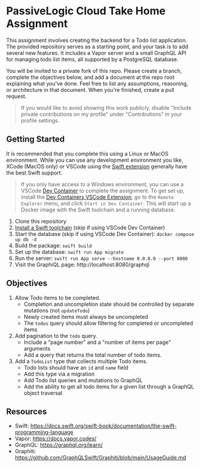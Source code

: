 # PassiveLogic Cloud Take Home Assignment

This assignment involves creating the backend for a Todo list application. The provided repository serves as a starting point, and your task is to add several new features. It includes a Vapor server and a small GraphQL API for managing todo list items, all supported by a PostgreSQL database.

You will be invited to a private fork of this repo. Please create a branch, complete the objectives below, and add a document at the repo root explaining what you've done. Feel free to list any assumptions, reasoning, or architecture in that document. When you're finished, create a pull request.

> If you would like to avoid showing this work publicly, disable "Include private contributions on my profile" under "Contributions" in your profile settings.

## Getting Started

It is recommended that you complete this using a Linux or MacOS environment. While you can use any development environment you like, XCode (MacOS only) or VSCode using the [Swift extension](https://marketplace.visualstudio.com/items?itemName=sswg.swift-lang) generally have the best Swift support.

> If you only have access to a Windows environment, you can use a VSCode [Dev Container](https://code.visualstudio.com/docs/devcontainers/containers) to complete the assignment. To get set up, install the [Dev Containers VSCode Extension](https://marketplace.visualstudio.com/items?itemName=ms-vscode-remote.remote-containers), go to the `Remote Explorer` menu, and click `Start in Dev Container`. This will start up a Docker image with the Swift toolchain and a running database.

1. Clone this repository
1. [Install a Swift toolchain](https://www.swift.org/install/) (skip if using VSCode Dev Container)
1. Start the database (skip if using VSCode Dev Container): `docker compose up db -d`
1. Build the package: `swift build`
1. Set up the database: `swift run App migrate`
1. Run the server: `swift run App serve --hostname 0.0.0.0 --port 8080`
1. Visit the GraphiQL page: http://localhost:8080/graphql

## Objectives

1. Allow Todo items to be completed.
    - Completion and uncompletion state should be controlled by separate mutations (not `updateTodo`)
    - Newly created items must always be uncompleted
    - The `todos` query should allow filtering for completed or uncompleted items
3. Add pagination to the `todo` query.
    - Include a "page number" and a "number of items per page" arguments
    - Add a query that returns the total number of todo items.
2. Add a `TodoList` type that collects multiple Todo items.
    - Todo lists should have an `id` and `name` field
    - Add this type via a migration
    - Add Todo list queries and mutations to GraphQL
    - Add the ability to get all todo items for a given list through a GraphQL object traversal

## Resources

- Swift: https://docs.swift.org/swift-book/documentation/the-swift-programming-language
- Vapor: https://docs.vapor.codes/
- GraphQL: https://graphql.org/learn/
- Graphiti: https://github.com/GraphQLSwift/Graphiti/blob/main/UsageGuide.md
